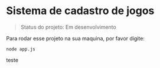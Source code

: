 <h1> Sistema de cadastro de jogos</h1>

>Status do projeto: Em desenvolvimento

Para rodar esse projeto na sua maquina, por favor digite:

```
node app.js
```

teste

